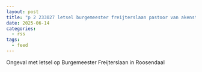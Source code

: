 ```yaml
---
layout: post
title: "p 2 233027 letsel burgemeester freijterslaan pastoor van akenstraat burgemeester freijterslaan roosendaal"
date: 2025-06-14
categories: 
  - rss
tags: 
  - feed
---
```


Ongeval met letsel op Burgemeester Freijterslaan in Roosendaal
